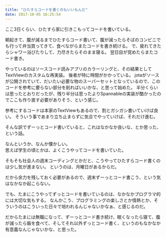 ```yaml
---
title: "ひたすらコードを書くのもいいもんだ"
date: 2017-10-05 16:25:54
---
```


ここ3日くらい、ひたすら家に引きこもってコードを書いている。

朝起きて、腹が減るまでひたすらコード書いて、腹が減ったらそばのコンビニでも行って弁当買ってきて、食べながらまたコードを書き続ける。
で、疲れてきたらシャワー浴びたりして、力尽きたらそのまま寝る。
翌日目が覚めたらまたコード書き。

やっているのはソースコード読みアプリのカラーリングと、その結果としてTextViewのカスタムな再実装。
後者が特に時間がかかっている。
jotaがソースが公開されていて、だいたい必要な物のスーパーセットとなっているので、このコードを参考に要らない部分を削ればいいかな、と思って始めた。
半分くらいは思ったとおりだったが、残り半分は思ったよりSpannableの実装が酷かったのでここも作り直す必要がありそう、という感じ。

参考にするコードは本家のTextViewもあるので、割とガシガシ書いていけば良い。
そういう事であまり立ち止まらずに気合でやっていけば、それだけ進む。

そんな訳でずーっとコード書いていると、これはなかなか良いな、とか思った、という話。

なんというか、なんか懐かしい。  
思えば学生の頃とかは、よくこうやってコードを書いていた。

そもそも社会人の週末コーディングとかだと、こうやってひたすらコード書くのは少し気が進まない。
というのは、月曜日があるからだ。

だから余力を残しておく必要があるので、週末ずーっとコード書こう、という気はなかなか起こらない。

でも、たまにこうやってずっとコードを書いているのは、なかなかプログラマ的には大切な気もする。
なんかこう、プログラミングの楽しさとか情熱とか、そういうのはこういった日々で培われるんじゃないかなぁ、と感じるのだ。

だからたまには無職になって、ずーっとコード書き続け、眠くなったら寝て、腹が減ったら飯を食べて、そしてそれ以外ずっとコード書く、というのもなかなか有意義なんじゃないかな、と思った。

